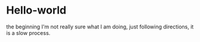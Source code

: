 # Hello-world
the beginning
I'm not really sure what I am doing, just following directions, it is a slow process.
